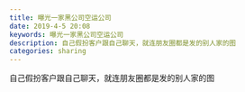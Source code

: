 ```yaml
---
title: 曝光一家黑公司空运公司
date: 2019-4-5 20:08
keywords: 曝光一家黑公司空运公司
description: 自己假扮客户跟自己聊天，就连朋友圈都是发的别人家的图
categories: sharing
---
```

<td class="t_f" id="postmessage_3405017">

自己假扮客户跟自己聊天，就连朋友圈都是发的别人家的图<br/>
<img alt="" border="0" class="zoom" data-cf-modified-721bb6a13154b8f787b452f6-="" file="http://www.flw.ph/data/appbyme/upload/image/201904/05/Z134S6RJu0mI.jpg" id="aimg_c6MAv" lazyloadthumb="1" onclick="" onmouseover="" src="http://www.flw.ph/data/appbyme/upload/image/201904/05/Z134S6RJu0mI.jpg"/><br/>
<img alt="" border="0" class="zoom" data-cf-modified-721bb6a13154b8f787b452f6-="" file="http://www.flw.ph/data/appbyme/upload/image/201904/05/RmPxZIaCJmNo.jpg" id="aimg_A8oIE" lazyloadthumb="1" onclick="" onmouseover="" src="http://www.flw.ph/data/appbyme/upload/image/201904/05/RmPxZIaCJmNo.jpg"/><br/>
<img alt="" border="0" class="zoom" data-cf-modified-721bb6a13154b8f787b452f6-="" file="http://www.flw.ph/data/appbyme/upload/image/201904/05/mrvYzv29XrlV.jpg" id="aimg_n1722" lazyloadthumb="1" onclick="" onmouseover="" src="http://www.flw.ph/data/appbyme/upload/image/201904/05/mrvYzv29XrlV.jpg"/><br/>
</td>
